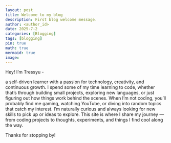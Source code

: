 ```yaml
---
layout: post
title: Welcome to my blog
description: First blog welcome message.
author: <author_id>
date: 2025-7-2
categories: [Blogging]
tags: [blogging]
pin: true
math: true
mermaid: true
image: 
---
```


Hey! I’m Tressyu -


a self-driven learner with a passion for technology, creativity, and continuous growth.
I spend some of my time learning to code, whether that’s through building small projects, exploring new languages, or just figuring out how things work behind the scenes.
When I’m not coding, you’ll probably find me gaming, watching YouTube, or diving into random topics that catch my interest.
I’m naturally curious and always looking for new skills to pick up or ideas to explore.
This site is where I share my journey — from coding projects to thoughts, experiments, and things I find cool along the way.

Thanks for stopping by!
